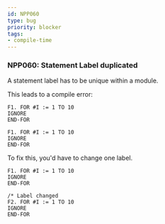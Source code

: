 ```yaml
---
id: NPP060
type: bug
priority: blocker
tags:
- compile-time 
---
```


### NPP060: Statement Label duplicated
A statement label has to be unique within a module.

This leads to a compile error:

```natural
F1. FOR #I := 1 TO 10
IGNORE
END-FOR

F1. FOR #I := 1 TO 10
IGNORE
END-FOR
```

To fix this, you'd have to change one label.

```natural
F1. FOR #I := 1 TO 10
IGNORE
END-FOR

/* Label changed
F2. FOR #I := 1 TO 10
IGNORE
END-FOR
```

